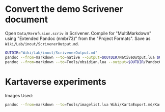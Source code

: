 

# Convert the demo Scrivener document

Open `Data/Kernfusion.scriv` in Scrivener.
Compile for "MultiMarkdown" using "Extended Pandoc (nmbr73)" from the "Project Formats".
Save as `Wiki/Lab/inout/ScrivenerOutput.md`.

```sh
OUTDIR="Wiki/Lab/inout/ScrivenerOutput.md"
pandoc --from=markdown --to=native --output=$OUTDIR/NativeOutput.lua $OUTDIR/ScrivenerOutput.md
pandoc --from=markdown --to=Tools/obsidian.lua --output=$OUTDIR/PandocOutput.md $OUTDIR/ScrivenerOutput.md
```

# Kartaverse experiments

Images Used:
```sh
pandoc --from=markdown --to=Tools/imagelist.lua Wiki/KartaExport.md/KartaExport.md --output=Wiki/KartaExport.md/KartaFix.md
```

